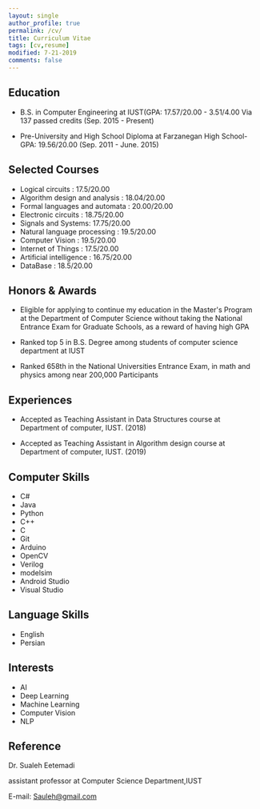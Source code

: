 ```yaml
---
layout: single
author_profile: true
permalink: /cv/
title: Curriculum Vitae
tags: [cv,resume]
modified: 7-21-2019
comments: false
---
```


## Education

* B.S. in Computer Engineering at IUST(GPA: 17.57/20.00 - 3.51/4.00  Via 137 passed credits   (Sep. 2015 - Present)

* Pre-University and High School Diploma at Farzanegan High School- GPA: 19.56/20.00    (Sep. 2011 - June. 2015)

## Selected Courses
* Logical circuits : 17.5/20.00
* Algorithm design and analysis : 18.04/20.00
* Formal languages and automata : 20.00/20.00
* Electronic circuits : 18.75/20.00
* Signals and Systems: 17.75/20.00
* Natural language processing : 19.5/20.00
* Computer Vision : 19.5/20.00
* Internet of Things : 17.5/20.00
* Artificial intelligence : 16.75/20.00
* DataBase : 18.5/20.00

## Honors & Awards

* Eligible for applying to continue my education in the Master's Program at the Department of Computer Science without taking the National Entrance Exam for Graduate Schools, as a reward of having high GPA

* Ranked top 5 in B.S. Degree among students of computer science department at IUST

* Ranked 658th in the National Universities Entrance Exam, in math and physics among near 200,000 Participants

## Experiences
* Accepted as Teaching Assistant in Data Structures course at Department of computer, IUST. (2018)

* Accepted as Teaching Assistant in Algorithm design course at Department of computer, IUST. (2019)
 

## Computer Skills
* C#
* Java
* Python
* C++
* C
* Git
* Arduino
* OpenCV
* Verilog
* modelsim
* Android Studio
* Visual Studio

## Language Skills
* English
* Persian

## Interests
* AI
* Deep Learning
* Machine Learning
* Computer Vision
* NLP

## Reference
Dr. Sualeh Eetemadi

assistant professor at Computer Science Department,IUST

E-mail: Sauleh@gmail.com

